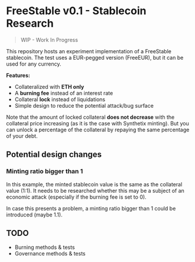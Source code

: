 # FreeStable v0.1 - Stablecoin Research

> WIP - Work In Progress

This repository hosts an experiment implementation of a FreeStable stablecoin. The test uses a EUR-pegged version (FreeEUR), but it can be used for any currency.

**Features:**

- Collateralized with **ETH only**
- A **burning fee** instead of an interest rate
- Collateral **lock** instead of liquidations
- Simple design to reduce the potential attack/bug surface

Note that the amount of locked collateral **does not decrease** with the collateral price increasing (as it is the case with Synthetix minting). But you can unlock a percentage of the collateral by repaying the same percentage of your debt.

## Potential design changes

### Minting ratio bigger than 1

In this example, the minted stablecoin value is the same as the collateral value (1:1). It needs to be researched whether this may be a subject of an economic attack (especially if the burning fee is set to 0).

In case this presents a problem, a minting ratio bigger than 1 could be introduced (maybe 1.1).

## TODO

- Burning methods & tests
- Governance methods & tests
